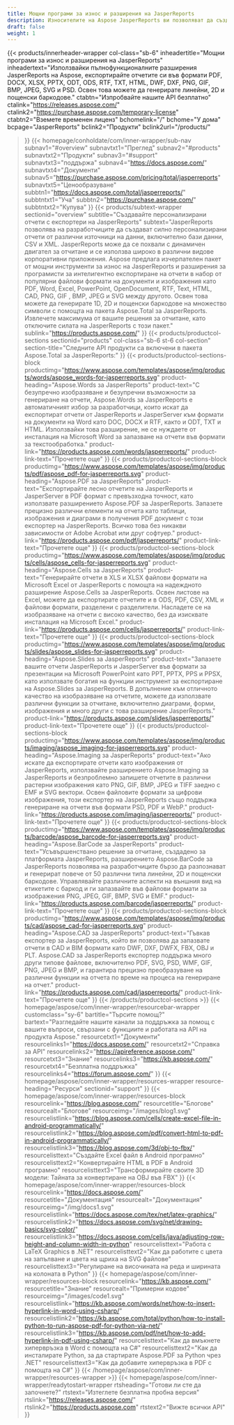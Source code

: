 ```yaml
---
title: Мощни програми за износ и разширения на JasperReports
description: Износителите на Aspose JasperReports ви позволяват да създавате динамични отчети в PDF, Word, Excel, PowerPoint, PNG, GIF, JPEG, CAD и SVG формати, 1D и 2D баркодове.
draft: false
weight: 1
---
```

{{< products/innerheader-wrapper col-class="sb-6"
  inheadertitle="Мощни програми за износ и разширения на JasperReports"
  inheadertext="Използвайки пълнофункционалните разширения JasperReports на Aspose, експортирайте отчетите си във формати PDF, DOCX, XLSX, PPTX, ODT, ODS, RTF, TXT, HTML, DWF, DXF, PNG, GIF, BMP, JPEG, SVG и PSD. Освен това можете да генерирате линейни, 2D и пощенски баркодове."
  ctabtn="Изпробвайте нашите API безплатно"
  ctalink="https://releases.aspose.com/"
  ctalink2="https://purchase.aspose.com/temporary-license"
  ctabtn2="Вземете временен лиценз"
  bchomelink="/"
  bchome="У дома"
  bcpage="JasperReports"
  bclink2="Продукти"
  bclink2url="/products/"
  >}}
  {{< homepage/conholdate/com/inner-wrapper/sub-nav 
subnav1="#overview"
subnavtxt1="Преглед" 
subnav2="#products"
subnavtxt2="Продукти" 
subnav3="#support"
subnavtxt3="поддържа" 
subnav4="https://docs.aspose.com/"
subnavtxt4="Документи" 
subnav5="https://purchase.aspose.com/pricing/total/jasperreports"
subnavtxt5="Ценообразуване" 
subbtn1="https://docs.aspose.com/total/jasperreports/"
subbtntxt1="Уча"
subbtn2="https://purchase.aspose.com/"
subbtntxt2="Купува"
>}}
   {{< products/subtext-wrapper
   sectionid="overview" 
   subtitle="Създавайте персонализирани отчети с експортери на JasperReports"
   subtext="JasperReports позволява на разработчиците да създават силно персонализирани отчети от различни източници на данни, включително бази данни, CSV и XML. JasperReports може да се похвали с динамичен двигател за отчитане и се използва широко в различни видове корпоративни приложения. Aspose предлага изчерпателен пакет от мощни инструменти за износ на JasperReports и разширения за програмисти за интелигентно експортиране на отчети в набор от популярни файлови формати на документи и изображения като PDF, Word, Excel, PowerPoint, OpenDocument, RTF, Text, HTML, CAD, PNG, GIF , BMP, JPEG и SVG между другото. Освен това можете да генерирате 1D, 2D и пощенски баркодове на множество символи с помощта на пакета Aspose.Total за JasperReports. Извлечете максимума от вашите решения за отчитане, като отключите силата на JasperReports с този пакет."
   sublink="https://products.aspose.com/"
   >}} 
{{< products/productcol-sections
sectionid="products" 
col-class="sb-6 st-6 col-section"
section-title="Следните API продукти са включени в пакета Aspose.Total за JasperReports:"
>}}
{{< products/productcol-sections-block
productimg="https://www.aspose.com/templates/aspose/img/products/words/aspose_words-for-jasperreports.svg"
product-heading="Aspose.Words за JasperReports"
product-text="С безупречно изобразяване и безупречни възможности за генериране на отчети, Aspose.Words за JasperReports е автоматичният избор за разработчици, които искат да експортират отчети от JasperReports и JasperServer към формати на документи на Word като DOC, DOCX и RTF, както и ODT, TXT и HTML. Използвайки това разширение, не се нуждаете от инсталация на Microsoft Word за запазване на отчети във формати за текстообработка."
product-link="https://products.aspose.com/words/jasperreports/"
product-link-text="Прочетете още"
>}}
{{< products/productcol-sections-block
productimg="https://www.aspose.com/templates/aspose/img/products/pdf/aspose_pdf-for-jasperreports.svg"
product-heading="Aspose.PDF за JasperReports"
product-text="Експортирайте лесно отчетите на JasperReports и JasperServer в PDF формат с превъзходна точност, като използвате разширението Aspose.PDF за JasperReports. Запазете прецизно различни елементи на отчета като таблици, изображения и диаграми в получения PDF документ с този експортер на JasperReports. Всичко това без никакви зависимости от Adobe Acrobat или друг софтуер."
product-link="https://products.aspose.com/pdf/jasperreports/"
product-link-text="Прочетете още"
>}}
{{< products/productcol-sections-block
productimg="https://www.aspose.com/templates/aspose/img/products/cells/aspose_cells-for-jasperreports.svg"
product-heading="Aspose.Cells за JasperReports"
product-text="Генерирайте отчети в XLS и XLSX файлови формати на Microsoft Excel от JasperReports с помощта на надеждното разширение Aspose.Cells за JasperReports. Освен листове на Excel, можете да експортирате отчетите и в ODS, PDF, CSV, XML и файлови формати, разделени с разделители. Насладете се на изобразяване на отчети с високо качество, без да изисквате инсталация на Microsoft Excel."
product-link="https://products.aspose.com/cells/jasperreports/"
product-link-text="Прочетете още"
>}}
{{< products/productcol-sections-block
productimg="https://www.aspose.com/templates/aspose/img/products/slides/aspose_slides-for-jasperreports.svg"
product-heading="Aspose.Slides за JasperReports"
product-text="Запазете вашите отчети JasperReports и JasperServer във формати за презентации на Microsoft PowerPoint като PPT, PPTX, PPS и PPSX, като използвате богатия на функции инструмент за експортиране на Aspose.Slides за JasperReports. В допълнение към отличното качество на изобразяване на отчетите, можете да използвате различни функции за отчитане, включително диаграми, форми, изображения и много други с това разширение JasperReports."
product-link="https://products.aspose.com/slides/jasperreports/"
product-link-text="Прочетете още"
>}}
{{< products/productcol-sections-block
productimg="https://www.aspose.com/templates/aspose/img/products/imaging/aspose_imaging-for-jasperreports.svg"
product-heading="Aspose.Imaging за JasperReports"
product-text="Ако искате да експортирате отчети като изображения от JasperReports, използвайте разширението Aspose.Imaging за JasperReports и безпроблемно запишете отчетите в различни растерни изображения като PNG, GIF, BMP, JPEG и TIFF заедно с EMF и SVG вектори. Освен файловите формати за цифрови изображения, този експортер на JasperReports също поддържа генериране на отчети във формати PSD, PDF и WebP."
product-link="https://products.aspose.com/imaging/jasperreports/"
product-link-text="Прочетете още"
>}}
{{< products/productcol-sections-block
productimg="https://www.aspose.com/templates/aspose/img/products/barcode/aspose_barcode-for-jasperreports.svg"
product-heading="Aspose.BarCode за JasperReports"
product-text="Усъвършенствано решение за отчитане, създадено за платформата JasperReports, разширението Aspose.BarCode за JasperReports позволява на разработчиците бързо да разпознават и генерират повече от 50 различни типа линейни, 2D и пощенски баркодове. Управлявайте различните аспекти на външния вид на етикетите с баркод и ги запазвайте във файлови формати за изображения PNG, JPEG, GIF, BMP, SVG и EMF."
product-link="https://products.aspose.com/barcode/jasperreports/"
product-link-text="Прочетете още"
>}} 
{{< products/productcol-sections-block
productimg="https://www.aspose.com/templates/aspose/img/products/cad/aspose_cad-for-jasperreports.svg"
product-heading="Aspose.CAD за JasperReports"
product-text="Гъвкав експортер за JasperReports, който ви позволява да запазвате отчети в CAD и BIM формати като DWF, DXF, DWFX, FBX, OBJ и PLT. Aspose.CAD за JasperReports експортер поддържа много други типове файлове, включително PDF, SVG, PSD, WMF, GIF, PNG, JPEG и BMP, и гарантира прецизно преобразуване на различни функции на отчета по време на процеса на генериране на отчет."
product-link="https://products.aspose.com/cad/jasperreports/"
product-link-text="Прочетете още"
>}}
{{< /products/productcol-sections >}}
{{< homepage/aspose/com/inner-wrapper/resourcebar-wrapper
customclass="sy-6"
bartitle="Търсите помощ?"
bartext="Разгледайте нашите канали за поддръжка за помощ с вашите въпроси, свързани с функциите и работата на API на продукта Aspose."
resourcetxt1="Документи"
resourcelinks1="https://docs.aspose.com/"
resourcetxt2="Справка за API"
resourcelinks2="https://apireference.aspose.com/"
resourcetxt3="Знание"
resourcelinks3="https://kb.aspose.com/"
resourcetxt4="Безплатна поддръжка"
resourcelinks4="https://forum.aspose.com/"
>}}
{{< homepage/aspose/com/inner-wrapper/resources-wrapper
resource-heading="Ресурси"
sectionid="support"
>}}
{{< homepage/aspose/com/inner-wrapper/resources-block 
resourcelink="https://blog.aspose.com/"
resourcetitle="Блогове"
resourcealt="Блогове"
resourceimg="/images/blog1.svg"
resourcelistlink="https://blog.aspose.com/cells/create-excel-file-in-android-programmatically/" 
resourcelistlink2="https://blog.aspose.com/pdf/convert-html-to-pdf-in-android-programmatically/" 
resourcelistlink3="https://blog.aspose.com/3d/obj-to-fbx/"
resourcelisttext="Създайте Excel файл в Android програмно"
resourcelisttext2="Конвертирайте HTML в PDF в Android програмно"
resourcelisttext3="Трансформирайте своите 3D модели: Тайната за конвертиране на OBJ във FBX"
>}}
{{< homepage/aspose/com/inner-wrapper/resources-block 
resourcelink="https://docs.aspose.com/"
resourcetitle="Документация"
resourcealt="Документация"
resourceimg="/img/docs1.svg"
resourcelistlink="https://docs.aspose.com/tex/net/latex-graphics/" 
resourcelistlink2="https://docs.aspose.com/svg/net/drawing-basics/svg-color/" 
resourcelistlink3="https://docs.aspose.com/cells/java/adjusting-row-height-and-column-width-in-python"
resourcelisttext="Работа с LaTeX Graphics в .NET"
resourcelisttext2="Как да работите с цвета на запълване и цвета на щриха на SVG файлове"
resourcelisttext3="Регулиране на височината на реда и ширината на колоната в Python"
>}}
{{< homepage/aspose/com/inner-wrapper/resources-block 
resourcelink="https://kb.aspose.com/"
resourcetitle="Знание"
resourcealt="Примерни кодове"
resourceimg="/images/code1.svg"
resourcelistlink="https://kb.aspose.com/words/net/how-to-insert-hyperlink-in-word-using-csharp/" 
resourcelistlink2="https://kb.aspose.com/total/python/how-to-install-python-to-run-aspose-pdf-for-python-via-net/" 
resourcelistlink3="https://kb.aspose.com/pdf/net/how-to-add-hyperlink-in-pdf-using-csharp/"
resourcelisttext="Как да вмъкнете хипервръзка в Word с помощта на C#"
resourcelisttext2="Как да инсталирате Python, за да стартирате Aspose.PDF за Python чрез .NET"
resourcelisttext3="Как да добавите хипервръзка в PDF с помощта на C#"
>}}
{{< /homepage/aspose/com/inner-wrapper/resources-wrapper >}}
{{< homepage/aspose/com/inner-wrapper/readytostart-wrapper
rtsheading="Готови ли сте да започнете?"
rtstext="Изтеглете безплатна пробна версия"
rtslink="https://releases.aspose.com/"
rtslink2="https://products.aspose.com"
rtstext2="Вижте всички API"
>}}
